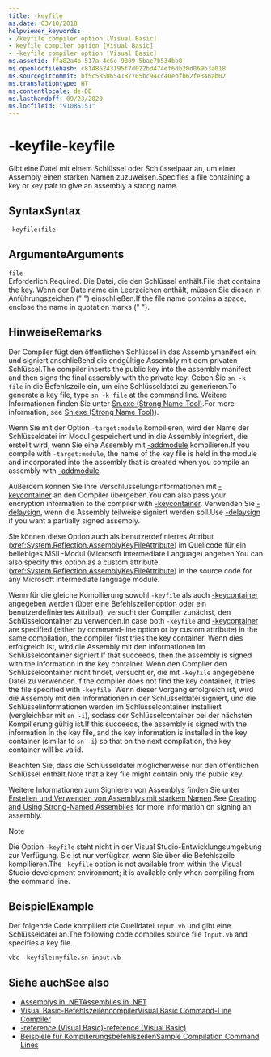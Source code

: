 ```yaml
---
title: -keyfile
ms.date: 03/10/2018
helpviewer_keywords:
- /keyfile compiler option [Visual Basic]
- keyfile compiler option [Visual Basic]
- -keyfile compiler option [Visual Basic]
ms.assetid: ffa82a4b-517a-4c6c-9889-5bae7b534bb8
ms.openlocfilehash: c81486243195f7d022bd474ef6db20d069b3a018
ms.sourcegitcommit: bf5c5850654187705bc94cc40ebfb62fe346ab02
ms.translationtype: HT
ms.contentlocale: de-DE
ms.lasthandoff: 09/23/2020
ms.locfileid: "91085151"
---
```

# <a name="-keyfile"></a><span data-ttu-id="fb027-102">-keyfile</span><span class="sxs-lookup"><span data-stu-id="fb027-102">-keyfile</span></span>

<span data-ttu-id="fb027-103">Gibt eine Datei mit einem Schlüssel oder Schlüsselpaar an, um einer Assembly einen starken Namen zuzuweisen.</span><span class="sxs-lookup"><span data-stu-id="fb027-103">Specifies a file containing a key or key pair to give an assembly a strong name.</span></span>  
  
## <a name="syntax"></a><span data-ttu-id="fb027-104">Syntax</span><span class="sxs-lookup"><span data-stu-id="fb027-104">Syntax</span></span>  
  
```console
-keyfile:file  
```  
  
## <a name="arguments"></a><span data-ttu-id="fb027-105">Argumente</span><span class="sxs-lookup"><span data-stu-id="fb027-105">Arguments</span></span>  

 `file`  
 <span data-ttu-id="fb027-106">Erforderlich.</span><span class="sxs-lookup"><span data-stu-id="fb027-106">Required.</span></span> <span data-ttu-id="fb027-107">Die Datei, die den Schlüssel enthält.</span><span class="sxs-lookup"><span data-stu-id="fb027-107">File that contains the key.</span></span> <span data-ttu-id="fb027-108">Wenn der Dateiname ein Leerzeichen enthält, müssen Sie diesen in Anführungszeichen (" ") einschließen.</span><span class="sxs-lookup"><span data-stu-id="fb027-108">If the file name contains a space, enclose the name in quotation marks (" ").</span></span>  
  
## <a name="remarks"></a><span data-ttu-id="fb027-109">Hinweise</span><span class="sxs-lookup"><span data-stu-id="fb027-109">Remarks</span></span>  

 <span data-ttu-id="fb027-110">Der Compiler fügt den öffentlichen Schlüssel in das Assemblymanifest ein und signiert anschließend die endgültige Assembly mit dem privaten Schlüssel.</span><span class="sxs-lookup"><span data-stu-id="fb027-110">The compiler inserts the public key into the assembly manifest and then signs the final assembly with the private key.</span></span> <span data-ttu-id="fb027-111">Geben Sie `sn -k file` in die Befehlszeile ein, um eine Schlüsseldatei zu generieren.</span><span class="sxs-lookup"><span data-stu-id="fb027-111">To generate a key file, type `sn -k file` at the command line.</span></span> <span data-ttu-id="fb027-112">Weitere Informationen finden Sie unter [Sn.exe (Strong Name-Tool)](../../../framework/tools/sn-exe-strong-name-tool.md).</span><span class="sxs-lookup"><span data-stu-id="fb027-112">For more information, see [Sn.exe (Strong Name Tool)](../../../framework/tools/sn-exe-strong-name-tool.md)).</span></span>  
  
 <span data-ttu-id="fb027-113">Wenn Sie mit der Option `-target:module` kompilieren, wird der Name der Schlüsseldatei im Modul gespeichert und in die Assembly integriert, die erstellt wird, wenn Sie eine Assembly mit [-addmodule](addmodule.md) kompilieren.</span><span class="sxs-lookup"><span data-stu-id="fb027-113">If you compile with `-target:module`, the name of the key file is held in the module and incorporated into the assembly that is created when you compile an assembly with [-addmodule](addmodule.md).</span></span>  
  
 <span data-ttu-id="fb027-114">Außerdem können Sie Ihre Verschlüsselungsinformationen mit [-keycontainer](keycontainer.md) an den Compiler übergeben.</span><span class="sxs-lookup"><span data-stu-id="fb027-114">You can also pass your encryption information to the compiler with [-keycontainer](keycontainer.md).</span></span> <span data-ttu-id="fb027-115">Verwenden Sie [-delaysign](delaysign.md), wenn die Assembly teilweise signiert werden soll.</span><span class="sxs-lookup"><span data-stu-id="fb027-115">Use [-delaysign](delaysign.md) if you want a partially signed assembly.</span></span>  
  
 <span data-ttu-id="fb027-116">Sie können diese Option auch als benutzerdefiniertes Attribut (<xref:System.Reflection.AssemblyKeyFileAttribute>) im Quellcode für ein beliebiges MSIL-Modul (Microsoft Intermediate Language) angeben.</span><span class="sxs-lookup"><span data-stu-id="fb027-116">You can also specify this option as a custom attribute (<xref:System.Reflection.AssemblyKeyFileAttribute>) in the source code for any Microsoft intermediate language module.</span></span>  
  
 <span data-ttu-id="fb027-117">Wenn für die gleiche Kompilierung sowohl `-keyfile` als auch [-keycontainer](keycontainer.md) angegeben werden (über eine Befehlszeilenoption oder ein benutzerdefiniertes Attribut), versucht der Compiler zunächst, den Schlüsselcontainer zu verwenden.</span><span class="sxs-lookup"><span data-stu-id="fb027-117">In case both `-keyfile` and [-keycontainer](keycontainer.md) are specified (either by command-line option or by custom attribute) in the same compilation, the compiler first tries the key container.</span></span> <span data-ttu-id="fb027-118">Wenn dies erfolgreich ist, wird die Assembly mit den Informationen im Schlüsselcontainer signiert.</span><span class="sxs-lookup"><span data-stu-id="fb027-118">If that succeeds, then the assembly is signed with the information in the key container.</span></span> <span data-ttu-id="fb027-119">Wenn den Compiler den Schlüsselcontainer nicht findet, versucht er, die mit `-keyfile` angegebene Datei zu verwenden.</span><span class="sxs-lookup"><span data-stu-id="fb027-119">If the compiler does not find the key container, it tries the file specified with `-keyfile`.</span></span> <span data-ttu-id="fb027-120">Wenn dieser Vorgang erfolgreich ist, wird die Assembly mit den Informationen in der Schlüsseldatei signiert, und die Schlüsselinformationen werden im Schlüsselcontainer installiert (vergleichbar mit `sn -i`), sodass der Schlüsselcontainer bei der nächsten Kompilierung gültig ist.</span><span class="sxs-lookup"><span data-stu-id="fb027-120">If this succeeds, the assembly is signed with the information in the key file, and the key information is installed in the key container (similar to `sn -i`) so that on the next compilation, the key container will be valid.</span></span>  
  
 <span data-ttu-id="fb027-121">Beachten Sie, dass die Schlüsseldatei möglicherweise nur den öffentlichen Schlüssel enthält.</span><span class="sxs-lookup"><span data-stu-id="fb027-121">Note that a key file might contain only the public key.</span></span>  
  
 <span data-ttu-id="fb027-122">Weitere Informationen zum Signieren von Assemblys finden Sie unter [Erstellen und Verwenden von Assemblys mit starkem Namen](../../../standard/assembly/create-use-strong-named.md).</span><span class="sxs-lookup"><span data-stu-id="fb027-122">See [Creating and Using Strong-Named Assemblies](../../../standard/assembly/create-use-strong-named.md) for more information on signing an assembly.</span></span>  
  
> [!NOTE]
> <span data-ttu-id="fb027-123">Die Option `-keyfile` steht nicht in der Visual Studio-Entwicklungsumgebung zur Verfügung. Sie ist nur verfügbar, wenn Sie über die Befehlszeile kompilieren.</span><span class="sxs-lookup"><span data-stu-id="fb027-123">The `-keyfile` option is not available from within the Visual Studio development environment; it is available only when compiling from the command line.</span></span>

## <a name="example"></a><span data-ttu-id="fb027-124">Beispiel</span><span class="sxs-lookup"><span data-stu-id="fb027-124">Example</span></span>

<span data-ttu-id="fb027-125">Der folgende Code kompiliert die Quelldatei `Input.vb` und gibt eine Schlüsseldatei an.</span><span class="sxs-lookup"><span data-stu-id="fb027-125">The following code compiles source file `Input.vb` and specifies a key file.</span></span>

```console
vbc -keyfile:myfile.sn input.vb
```

## <a name="see-also"></a><span data-ttu-id="fb027-126">Siehe auch</span><span class="sxs-lookup"><span data-stu-id="fb027-126">See also</span></span>

- [<span data-ttu-id="fb027-127">Assemblys in .NET</span><span class="sxs-lookup"><span data-stu-id="fb027-127">Assemblies in .NET</span></span>](../../../standard/assembly/index.md)
- [<span data-ttu-id="fb027-128">Visual Basic-Befehlszeilencompiler</span><span class="sxs-lookup"><span data-stu-id="fb027-128">Visual Basic Command-Line Compiler</span></span>](index.md)
- [<span data-ttu-id="fb027-129">-reference (Visual Basic)</span><span class="sxs-lookup"><span data-stu-id="fb027-129">-reference (Visual Basic)</span></span>](reference.md)
- [<span data-ttu-id="fb027-130">Beispiele für Kompilierungsbefehlszeilen</span><span class="sxs-lookup"><span data-stu-id="fb027-130">Sample Compilation Command Lines</span></span>](sample-compilation-command-lines.md)
